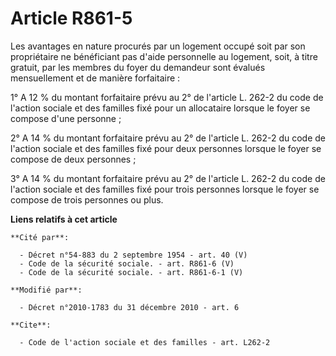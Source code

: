 # Article R861-5

Les avantages en nature procurés par un logement occupé soit par son propriétaire ne bénéficiant pas d'aide personnelle au
logement, soit, à titre gratuit, par les membres du foyer du demandeur sont évalués mensuellement et de manière
forfaitaire : 

1° A 12 % du montant forfaitaire prévu au 2° de l'article L. 262-2 du code de l'action sociale et des familles fixé pour un
allocataire lorsque le foyer se compose d'une personne ; 

2° A 14 % du montant forfaitaire prévu au 2° de l'article L. 262-2 du code de l'action sociale et des familles fixé pour deux
personnes lorsque le foyer se compose de deux personnes ; 

3° A 14 % du montant forfaitaire prévu au 2° de l'article L. 262-2 du code de l'action sociale et des familles fixé pour
trois personnes lorsque le foyer se compose de trois personnes ou plus.

**Liens relatifs à cet article**

	**Cité par**:

	  - Décret n°54-883 du 2 septembre 1954 - art. 40 (V)
	  - Code de la sécurité sociale. - art. R861-6 (V)
	  - Code de la sécurité sociale. - art. R861-6-1 (V)

	**Modifié par**:

	  - Décret n°2010-1783 du 31 décembre 2010 - art. 6

	**Cite**:

	  - Code de l'action sociale et des familles - art. L262-2
